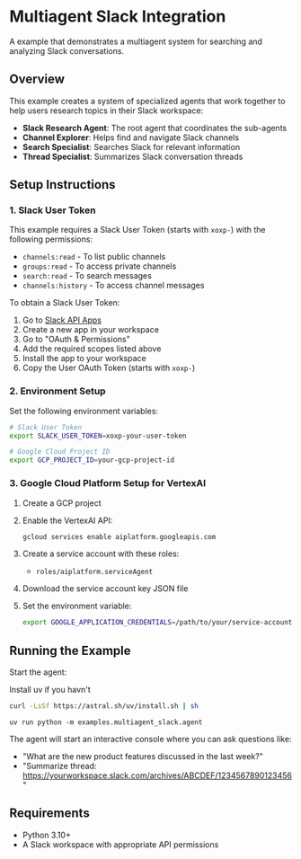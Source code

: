 # Multiagent Slack Integration

A example that demonstrates a multiagent system for searching and analyzing Slack conversations.

## Overview

This example creates a system of specialized agents that work together to help users research topics in their Slack workspace:

- **Slack Research Agent**: The root agent that coordinates the sub-agents
- **Channel Explorer**: Helps find and navigate Slack channels
- **Search Specialist**: Searches Slack for relevant information
- **Thread Specialist**: Summarizes Slack conversation threads

## Setup Instructions

### 1. Slack User Token

This example requires a Slack User Token (starts with `xoxp-`) with the following permissions:

- `channels:read` - To list public channels
- `groups:read` - To access private channels
- `search:read` - To search messages
- `channels:history` - To access channel messages

To obtain a Slack User Token:

1. Go to [Slack API Apps](https://api.slack.com/apps)
2. Create a new app in your workspace
3. Go to "OAuth & Permissions"
4. Add the required scopes listed above
5. Install the app to your workspace
6. Copy the User OAuth Token (starts with `xoxp-`)

### 2. Environment Setup

Set the following environment variables:

```bash
# Slack User Token
export SLACK_USER_TOKEN=xoxp-your-user-token

# Google Cloud Project ID
export GCP_PROJECT_ID=your-gcp-project-id
```

### 3. Google Cloud Platform Setup for VertexAI

1. Create a GCP project
2. Enable the VertexAI API:
   ```bash
   gcloud services enable aiplatform.googleapis.com
   ```

3. Create a service account with these roles:
   - `roles/aiplatform.serviceAgent`

4. Download the service account key JSON file
5. Set the environment variable:
   ```bash
   export GOOGLE_APPLICATION_CREDENTIALS=/path/to/your/service-account-key.json
   ```

## Running the Example

Start the agent:

Install uv if you havn't
```bash
curl -LsSf https://astral.sh/uv/install.sh | sh
```

```
uv run python -m examples.multiagent_slack.agent
```

The agent will start an interactive console where you can ask questions like:
- "What are the new product features discussed in the last week?"
- "Summarize thread: https://yourworkspace.slack.com/archives/ABCDEF/1234567890123456"

## Requirements

- Python 3.10+
- A Slack workspace with appropriate API permissions